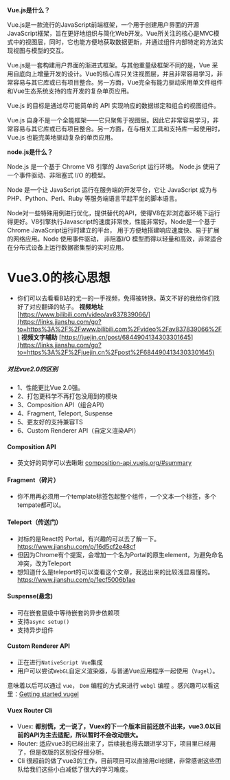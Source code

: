 **Vue.js是什么？**

Vue.js是一款流行的JavaScript前端框架，一个用于创建用户界面的开源JavaScript框架，旨在更好地组织与简化Web开发。Vue所关注的核心是MVC模式中的视图层，同时，它也能方便地获取数据更新，并通过组件内部特定的方法实现视图与模型的交互。

Vue.js是一套构建用户界面的渐进式框架。与其他重量级框架不同的是，Vue 采用自底向上增量开发的设计。Vue的核心库只关注视图层，并且非常容易学习，非常容易与其它库或已有项目整合。另一方面，Vue完全有能力驱动采用单文件组件和Vue生态系统支持的库开发的复杂单页应用。

Vue.js 的目标是通过尽可能简单的 API 实现响应的数据绑定和组合的视图组件。

Vue.js 自身不是一个全能框架——它只聚焦于视图层。因此它非常容易学习，非常容易与其它库或已有项目整合。另一方面，在与相关工具和支持库一起使用时，Vue.js 也能完美地驱动复杂的单页应用。

**node.js是什么？**

Node.js 是一个基于 Chrome V8 引擎的 JavaScript 运行环境。 Node.js 使用了一个事件驱动、非阻塞式 I/O 的模型。

Node 是一个让 JavaScript 运行在服务端的开发平台，它让 JavaScript 成为与PHP、Python、Perl、Ruby 等服务端语言平起平坐的脚本语言。

Node对一些特殊用例进行优化，提供替代的API，使得V8在非浏览器环境下运行得更好。V8引擎执行Javascript的速度非常快，性能非常好。Node是一个基于Chrome JavaScript运行时建立的平台， 用于方便地搭建响应速度快、易于扩展的网络应用。Node 使用事件驱动， 非阻塞I/O 模型而得以轻量和高效，非常适合在分布式设备上运行数据密集型的实时应用。





# Vue3.0的核心思想

- 你们可以去看看B站的尤一的一手视频，免得被转换。英文不好的我给你们找好了对应翻译的帖子。
   **视频地址** [https://www.bilibili.com/video/av837839066/](https://links.jianshu.com/go?to=https%3A%2F%2Fwww.bilibili.com%2Fvideo%2Fav837839066%2F)
   **视频文字辅助** [https://juejin.cn/post/6844904134303301645](https://links.jianshu.com/go?to=https%3A%2F%2Fjuejin.cn%2Fpost%2F6844904134303301645)

##### 对比vue2.0的区别

- 1、性能更比Vue 2.0强。
- 2、打包更科学不再打包没用到的模块
- 3、Composition API（组合API）
- 4、Fragment, Teleport, Suspense
- 5、更友好的支持兼容TS
- 6、Custom Renderer API（自定义渲染API）

#### Composition API

- 英文好的同学可以去瞅瞅 [composition-api.vuejs.org/#summary](https://links.jianshu.com/go?to=https%3A%2F%2Fcomposition-api.vuejs.org%2F%23summary)

#### Fragment（碎片）

- 你不用再必须用一个template标签包起整个组件，一个文本一个标签，多个tempate都可以。

#### Teleport（传送门）

- 对标的是React的 Portal，有兴趣的可以去了解一下。
   https://www.jianshu.com/p/16d5cf2e48cf
- 但因为Chrome有个提案，会增加一个名为Portal的原生element，为避免命名冲突，改为Teleport
- 想知道什么是teleport的可以查看这个文章，我选出来的比较浅显易懂的。https://www.jianshu.com/p/1ecf5006b1ae

#### Suspense(悬念)

- 可在嵌套层级中等待嵌套的异步依赖项
- 支持`async setup()`
- 支持异步组件

#### Custom Renderer API

- 正在进行`NativeScript Vue`集成
- 用户可以尝试`WebGL`自定义渲染器，与普通Vue应用程序一起使用（`Vugel`）。

意味着以后可以通过 `vue`， `Dom` 编程的方式来进行 `webgl` 编程 。感兴趣可以看这里：[Getting started vugel](https://links.jianshu.com/go?to=https%3A%2F%2Fvugel.planning.nl%2F%23application)

#### Vuex Router Cli

- Vuex: **都别慌，尤一说了，Vuex的下一个版本目前还放不出来，vue3.0以目前的API为主去适配，所以暂时不会改动很大。**
- Router: 适应vue3的已经出来了，后续我也得去跟进学习下，项目里已经用了，但是改版的区别没仔细分析。
- Cli 很超前的做了vue3的工作，目前项目可以直接用cli创建，非常感谢这些团队给我们这些小白减低了很大的学习难度。